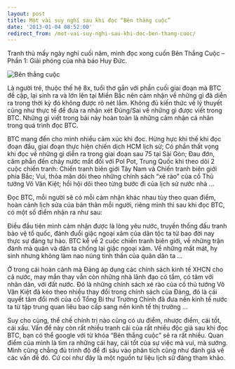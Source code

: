 ```yaml
---
layout: post
title: Một vài suy nghĩ sau khi đọc “Bên thắng cuộc”
date: '2013-01-04 08:52:00'
redirect_from: /mot-vai-suy-nghi-sau-khi-doc-ben-thang-cuoc/
---
```


Tranh thủ mấy ngày nghỉ cuối năm, mình đọc xong cuốn Bên Thắng Cuộc – Phần 1: Giải phóng của nhà báo Huy Đức.

![Bên thắng cuộc](https://trinhvanchung.files.wordpress.com/2013/01/benthangcuoc_cover_thumb.jpg?w=404&h=270)

Là người trẻ, thuộc thế hệ 8x, tuổi thơ gắn với phần cuối giai đoạn mà BTC đề cập, lại sinh ra và lớn lên tại Miền Bắc nên cảm nhận về những gì đã diễn ra trong thời kỳ đó không được rõ nét lắm. Không đủ kiến thức về lý thuyết cũng như thực tế để đưa ra nhận xét Đúng/Sai về những gì được viết trong BTC. Những gì viết trong bài này hoàn toàn là những cảm nhận cá nhân trong quá trình đọc BTC.

BTC mang đến cho mình nhiều cảm xúc khi đọc. Hừng hực khi thế khi đọc đoạn đầu, giai đoạn thực hiện chiến dịch HCM lịch sử; Có phần thất vọng khi đọc về những gì diễn ra trong giai đoạn sau 75 tại Sài Gòn; Đau đớn, căm phẫn đến chảy nước mắt đối với Pol Pot, Trung Quốc khi theo dõi 2 cuộc chiến tranh: Chiến tranh biên giới Tây Nam và Chiến tranh biên giới phía Bắc; Vui, thỏa mãn dõi theo những chính sách “xé rào” của cố Thủ tướng Võ Văn Kiệt; hồi hội dõi theo từng bước đi của lịch sử nước nhà …

Đọc BTC, mỗi người sẽ có mỗi cảm nhận khác nhau tùy theo quan điểm, hoàn cảnh lịch sửa của bản thân mỗi người, riêng mình thì sau khi đọc BTC, có một số điểm nhận ra như sau:

Điều đầu tiên mình cảm nhận được là lòng yêu nước, truyền thống đấu tranh bảo vệ tổ quốc, đánh đuổi giặc ngoại xâm của dân tộc ta từ bao đời nay thực sự đáng tự hào. BTC kể về 2 cuộc chiến tranh biên giới, về những trận đánh mà quân và dân ta chống lại giặc ngoại xâm. Về những mất mát, hy sinh nhưng không làm nao núng tinh thần của quân dân ta …

Ở trong cái hoàn cảnh mà Đảng áp dụng các chính sách kinh tế XHCN cho cả nước, may mắn thay vẫn còn những nhà lãnh đạo có tầm, có tâm với nhân dân, với đất nước. Đó là những chính sách xé rào của cố thủ tướng Võ Văn Kiệt đã kéo theo nhiều thay đổi trong chính sách của Đảng, đó là cái quyết tâm đổi mới của cố Tổng Bí thư Trường Chinh đã đưa nền kinh tế nước ta từ tập trung quan liêu bao cấp sang nền kinh tế thị trường …

Suy cho cùng, thể chế chính trị nào cũng có ưu điểm, nhược điểm, cái tốt, cái xấu. Vấn để này còn rất nhiều tranh cãi của rất nhiều độc giả sau khi đọc BTC, bạn có thể google với từ khóa “Bên thắng cuộc” sẽ ra rất nhiều. Quan điểm của mình là tìm ra những cái hay, cái tốt của sự việc mà vui, mà sướng. Mình cũng chẳng đủ trình độ để đi sâu vào phân tích cũng như đánh giá về các vấn đề đó. Cứ coi như đây là một nguồn tư liệu lịch sử đáng tham khảo.